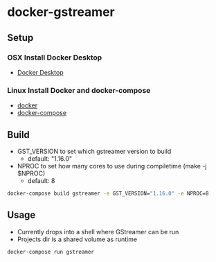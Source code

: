 # docker-gstreamer

## Setup
### OSX Install Docker Desktop
- [Docker Desktop](https://www.docker.com/products/docker-desktop)

### Linux Install Docker and docker-compose
- [docker](https://docs.docker.com/install/linux/docker-ce/ubuntu/)
- [docker-compose](https://docs.docker.com/compose/install/)

## Build
- GST_VERSION to set which gstreamer version to build
  - default: "1.16.0"
- NPROC to set how many cores to use during compiletime (make -j $NPROC)
  - default: 8

```bash
docker-compose build gstreamer -e GST_VERSION="1.16.0" -e NPROC=8
```

## Usage
- Currently drops into a shell where GStreamer can be run
- Projects dir is a shared volume as runtime

```bash
docker-compose run gstreamer
```
